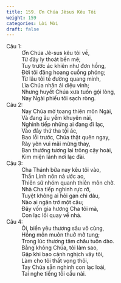 ```yaml
---
title: 159. Ơn Chúa Jêsus Kêu Tôi
weight: 159
categories: Lời Mời
draft: false
---
```

<dl><dt>Câu 1:</dt><dd data-verse="1">Ơn Chúa Jê-sus kêu tôi về, <br/>Từ đây ly thoát bến mê; <br/>Tuy trước ác khiên như đơn hồng, <br/>Đời tôi đăng hoang cuồng phóng; <br/>Từ lâu tôi tẻ đường quang minh, <br/>Lìa Chúa nhân ái diệu vinh; <br/>Nhưng huyết Chúa xưa tuôn gội lòng, <br/>Nay Ngài phiếu tôi sạch ròng. </dd><dt>Câu 2:</dt><dd data-verse="2">Nay Chúa mở toang thiên môn Ngài, <br/>Và đang âu yếm khuyên nài, <br/>Nghinh tiếp những ai đang đi lạc, <br/>Vào đây thứ tha tội ác, <br/>Bao lỗi trước, Chúa thật quên ngay, <br/>Rày yên vui mãi mừng thay, <br/>Ban thưởng tương lai trông cậy hoài, <br/>Kim miện lãnh nơi lạc đài. </dd><dt>Câu 3:</dt><dd data-verse="3">Cha Thánh bữa nay kêu tôi vào, <br/>Thần Linh nôn nả ước ao, <br/>Thiên sứ nhóm quanh thiên môn chờ. <br/>Nhà Cha tiếp nghinh rực rỡ, <br/>Tuyệt không ai hỏi gạn chi đâu, <br/>Nào ai ngăn trở một câu; <br/>Đây vốn gia hương Cha tôi mà, <br/>Con lạc lối quay về nhà. </dd><dt>Câu 4:</dt><dd data-verse="4">Ôi, biển yêu thương sâu vô cùng, <br/>Hồng môn muôn thuở mở tung; <br/>Trong lúc thương tâm châu tuôn dào. <br/>Bằng không Chúa, tôi làm sao, <br/>Gặp khi bao cảnh nghịch vây tôi, <br/>Làm cho tôi thất vọng thôi, <br/>Tay Chúa sẵn nghinh con lạc loài, <br/>Tai nghe tiếng tôi cầu nài. </dd></dl>